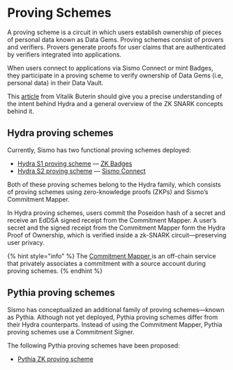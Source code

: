 # Proving Schemes

A proving scheme is a circuit in which users establish ownership of pieces of personal data known as Data Gems. Proving schemes consist of provers and verifiers. Provers generate proofs for user claims that are authenticated by verifiers integrated into applications.

When users connect to applications via Sismo Connect or mint Badges, they participate in a proving scheme to verify ownership of Data Gems (i.e, personal data) in their Data Vault.

This [article](https://vitalik.ca/general/2022/06/15/using\_snarks.html) from Vitalik Buterin should give you a precise understanding of the intent behind Hydra and a general overview of the ZK SNARK concepts behind it.

## Hydra proving schemes

Currently, Sismo has two functional proving schemes deployed:

* [Hydra S1 proving scheme](hydra-s1.md) — [ZK Badges](../../what-is-sismo/sismo-badges.md)
* [Hydra S2 proving scheme](hydra-s2.md) — [Sismo Connect](../../readme/sismo-connect.md)

Both of these proving schemes belong to the Hydra family, which consists of proving schemes using zero-knowledge proofs (ZKPs) and Sismo’s Commitment Mapper.

In Hydra proving schemes, users commit the Poseidon hash of a secret and receive an EdDSA signed receipt from the Commitment Mapper. A user’s secret and the signed receipt from the Commitment Mapper form the Hydra Proof of Ownership, which is verified inside a zk-SNARK circuit—preserving user privacy.

{% hint style="info" %}
The [Commitment Mapper ](../commitment-mapper.md)is an off-chain service that privately associates a commitment with a source account during proving schemes.
{% endhint %}

## Pythia proving schemes

Sismo has conceptualized an additional family of proving schemes—known as Pythia. Although not yet deployed, Pythia proving schemes differ from their Hydra counterparts. Instead of using the Commitment Mapper, Pythia proving schemes use a Commitment Signer.

The following Pythia proving schemes have been proposed:

* [Pythia ZK proving scheme](pythia-zk-proving-scheme.md)
